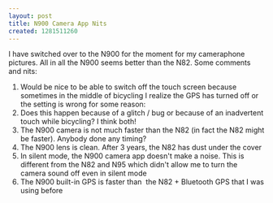 ```yaml
---
layout: post
title: N900 Camera App Nits
created: 1281511260
---
```

<p>I have switched over to the N900 for the moment for my cameraphone pictures. All in all the N900 seems better than the N82. Some comments and nits:</p><ol><li>Would be nice to be able to switch off the touch screen because sometimes in the middle of bicycling I realize the GPS has turned off or the setting is wrong for some reason:</li><li>Does this happen because of a glitch / bug or because of an inadvertent touch while bicycling? I think both!</li><li>The N900 camera is not much faster than the N82 (in fact the N82 might be faster). Anybody done any timing?</li><li>The N900 lens is clean. After 3 years, the N82 has dust under the cover</li><li>In silent mode, the N900 camera app doesn't make a noise. This is different from the N82 and N95 which didn't allow me to turn the camera sound off even in silent mode</li><li>The N900 built-in GPS is faster than&nbsp; the N82 + Bluetooth GPS that I was using before</li></ol>
